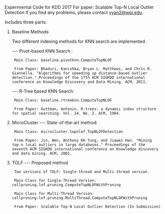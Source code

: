 Experimental Code for KDD 2017 
For paper: Scalable Top-N Local Outlier Detection 
If you find any problems, please contact yyan2@wpi.edu.

Includes three parts: 

1. Baseline Methods 

	Two different indexing methods for KNN search are implemented. 

	--- Pivot-based KNN Search : 

		Main Class: baseline.pivotknn.ComputeTopNLOF

		From Paper: Bhaduri, Kanishka, Bryan L. Matthews, and Chris R. Giannella. "Algorithms for speeding up distance-based outlier detection." Proceedings of the 17th ACM SIGKDD international conference on Knowledge Discovery and Data Mining. ACM, 2011.

	--- R-Tree based KNN Search: 

		Main Class: baseline.rtreeknn.ComputeTopNLOF

		From Paper: Guttman, Antonin. R-trees: a dynamic index structure for spatial searching. Vol. 14. No. 2. ACM, 1984.

2. MicroCluster --- State-of-the-art method: 

		Main Class: microcluster.topnlof.TopNLOFDetection

		From Paper: Jin, Wen, Anthony KH Tung, and Jiawei Han. "Mining top-n local outliers in large databases." Proceedings of the seventh ACM SIGKDD international conference on Knowledge discovery and data mining. ACM, 2001.
3. TOLF --- Proposed method
		
		Two versions of TOLF: Single-thread and Multi-thread version. 

		Main Class for Single-Thread Version: cellpruning.lof.pruning.ComputeTopNLOFWithPruning

		Main Class for Multi-Thread Version: cellpruning.lof.pruning.MultiThread.ComputeTopNLOFWithPruning

		From Paper: Scalable Top-N Local Outlier Detection (In Submission)